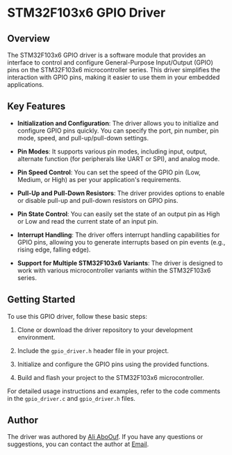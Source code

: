 # STM32F103x6 GPIO Driver

## Overview

The STM32F103x6 GPIO driver is a software module that provides an interface to control and configure General-Purpose Input/Output (GPIO) pins on the STM32F103x6 microcontroller series. This driver simplifies the interaction with GPIO pins, making it easier to use them in your embedded applications.

## Key Features

- **Initialization and Configuration**: The driver allows you to initialize and configure GPIO pins quickly. You can specify the port, pin number, pin mode, speed, and pull-up/pull-down settings.

- **Pin Modes**: It supports various pin modes, including input, output, alternate function (for peripherals like UART or SPI), and analog mode.

- **Pin Speed Control**: You can set the speed of the GPIO pin (Low, Medium, or High) as per your application's requirements.

- **Pull-Up and Pull-Down Resistors**: The driver provides options to enable or disable pull-up and pull-down resistors on GPIO pins.

- **Pin State Control**: You can easily set the state of an output pin as High or Low and read the current state of an input pin.

- **Interrupt Handling**: The driver offers interrupt handling capabilities for GPIO pins, allowing you to generate interrupts based on pin events (e.g., rising edge, falling edge).

- **Support for Multiple STM32F103x6 Variants**: The driver is designed to work with various microcontroller variants within the STM32F103x6 series.

## Getting Started

To use this GPIO driver, follow these basic steps:

1. Clone or download the driver repository to your development environment.

2. Include the `gpio_driver.h` header file in your project.

3. Initialize and configure the GPIO pins using the provided functions.

4. Build and flash your project to the STM32F103x6 microcontroller.

For detailed usage instructions and examples, refer to  the code comments in the `gpio_driver.c` and `gpio_driver.h` files.


## Author

The driver was authored by [Ali AboOuf]([https://github.com/yourusername](https://github.com/aliabooof)). If you have any questions or suggestions, you can contact the author at [Email](aliabooof42@gmail.com).


